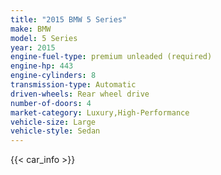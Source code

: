 ```yaml
---
title: "2015 BMW 5 Series"
make: BMW
model: 5 Series
year: 2015
engine-fuel-type: premium unleaded (required)
engine-hp: 443
engine-cylinders: 8
transmission-type: Automatic
driven-wheels: Rear wheel drive
number-of-doors: 4
market-category: Luxury,High-Performance
vehicle-size: Large
vehicle-style: Sedan
---
```


{{< car_info >}}
